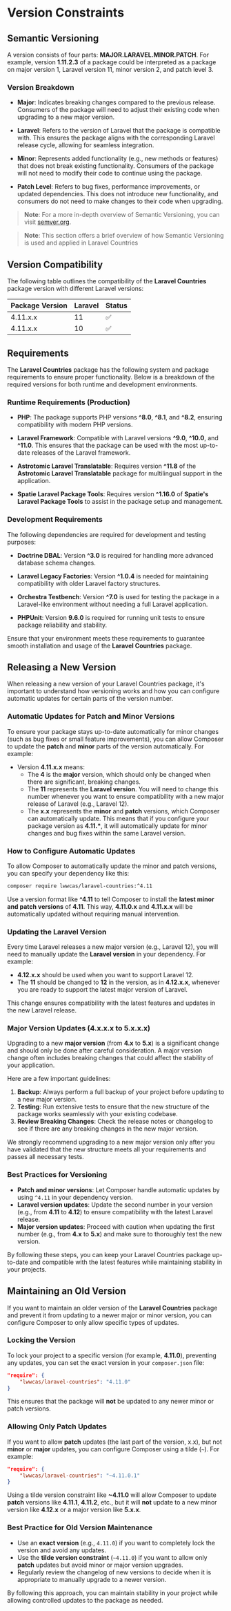 # Version Constraints

## Semantic Versioning

A version consists of four parts: **MAJOR.LARAVEL.MINOR.PATCH**. For example, version **1.11.2.3** of a package could be interpreted as a package on major version 1, Laravel version 11, minor version 2, and patch level 3.

### Version Breakdown

- **Major**: Indicates breaking changes compared to the previous release. Consumers of the package will need to adjust their existing code when upgrading to a new major version.

- **Laravel**: Refers to the version of Laravel that the package is compatible with. This ensures the package aligns with the corresponding Laravel release cycle, allowing for seamless integration.

- **Minor**: Represents added functionality (e.g., new methods or features) that does not break existing functionality. Consumers of the package will not need to modify their code to continue using the package.

- **Patch Level**: Refers to bug fixes, performance improvements, or updated dependencies. This does not introduce new functionality, and consumers do not need to make changes to their code when upgrading.

> **Note**: For a more in-depth overview of Semantic Versioning, you can visit [semver.org](https://semver.org).

> **Note**: This section offers a brief overview of how Semantic Versioning is used and applied in Laravel Countries

## Version Compatibility

The following table outlines the compatibility of the **Laravel Countries** package version with different Laravel versions:

| Package Version | Laravel   |  Status |
|-----------------|----------|--------------|
| 4.11.x.x        | 11       |  ✅
| 4.11.x.x        | 10       |  ✅

## Requirements

The **Laravel Countries** package has the following system and package requirements to ensure proper functionality. Below is a breakdown of the required versions for both runtime and development environments.

### Runtime Requirements (Production)

- **PHP**: The package supports PHP versions **^8.0**, **^8.1**, and **^8.2**, ensuring compatibility with modern PHP versions.

- **Laravel Framework**: Compatible with Laravel versions **^9.0**, **^10.0**, and **^11.0**. This ensures that the package can be used with the most up-to-date releases of the Laravel framework.

- **Astrotomic Laravel Translatable**: Requires version **^11.8** of the **Astrotomic Laravel Translatable** package for multilingual support in the application.

- **Spatie Laravel Package Tools**: Requires version **^1.16.0** of **Spatie's Laravel Package Tools** to assist in the package setup and management.

### Development Requirements

The following dependencies are required for development and testing purposes:

- **Doctrine DBAL**: Version **^3.0** is required for handling more advanced database schema changes.

- **Laravel Legacy Factories**: Version **^1.0.4** is needed for maintaining compatibility with older Laravel factory structures.

- **Orchestra Testbench**: Version **^7.0** is used for testing the package in a Laravel-like environment without needing a full Laravel application.

- **PHPUnit**: Version **9.6.0** is required for running unit tests to ensure package reliability and stability.

Ensure that your environment meets these requirements to guarantee smooth installation and usage of the **Laravel Countries** package.


## Releasing a New Version

When releasing a new version of your Laravel Countries package, it's important to understand how versioning works and how you can configure automatic updates for certain parts of the version number.

### Automatic Updates for Patch and Minor Versions

To ensure your package stays up-to-date automatically for minor changes (such as bug fixes or small feature improvements), you can allow Composer to update the **patch** and **minor** parts of the version automatically. For example:

- Version **4.11.x.x** means:
  - The **4** is the **major** version, which should only be changed when there are significant, breaking changes.
  - The **11** represents the **Laravel version**. You will need to change this number whenever you want to ensure compatibility with a new major release of Laravel (e.g., Laravel 12).
  - The **x.x** represents the **minor** and **patch** versions, which Composer can automatically update. This means that if you configure your package version as **4.11.\***, it will automatically update for minor changes and bug fixes within the same Laravel version.

### How to Configure Automatic Updates

To allow Composer to automatically update the minor and patch versions, you can specify your dependency like this:

```bash
composer require lwwcas/laravel-countries:^4.11
```

Use a version format like **^4.11** to tell Composer to install the **latest minor and patch versions** of **4.11**. This way, **4.11.0.x** and **4.11.x.x** will be automatically updated without requiring manual intervention.

### Updating the Laravel Version

Every time Laravel releases a new major version (e.g., Laravel 12), you will need to manually update the **Laravel version** in your dependency. For example:

- **4.12.x.x** should be used when you want to support Laravel 12.
- The **11** should be changed to **12** in the version, as in **4.12.x.x**, whenever you are ready to support the latest major version of Laravel.

This change ensures compatibility with the latest features and updates in the new Laravel release.

### Major Version Updates (4.x.x.x to 5.x.x.x)

Upgrading to a new **major version** (from **4.x** to **5.x**) is a significant change and should only be done after careful consideration. A major version change often includes breaking changes that could affect the stability of your application.

Here are a few important guidelines:

1. **Backup**: Always perform a full backup of your project before updating to a new major version.
2. **Testing**: Run extensive tests to ensure that the new structure of the package works seamlessly with your existing codebase.
3. **Review Breaking Changes**: Check the release notes or changelog to see if there are any breaking changes in the new major version.

We strongly recommend upgrading to a new major version only after you have validated that the new structure meets all your requirements and passes all necessary tests.

### Best Practices for Versioning

- **Patch and minor versions**: Let Composer handle automatic updates by using `^4.11` in your dependency version.
- **Laravel version updates**: Update the second number in your version (e.g., from **4.11** to **4.12**) to ensure compatibility with the latest Laravel release.
- **Major version updates**: Proceed with caution when updating the first number (e.g., from **4.x** to **5.x**) and make sure to thoroughly test the new version.

By following these steps, you can keep your Laravel Countries package up-to-date and compatible with the latest features while maintaining stability in your projects.

## Maintaining an Old Version

If you want to maintain an older version of the **Laravel Countries** package and prevent it from updating to a newer major or minor version, you can configure Composer to only allow specific types of updates.

### Locking the Version

To lock your project to a specific version (for example, **4.11.0**), preventing any updates, you can set the exact version in your `composer.json` file:

```json
"require": {
    "lwwcas/laravel-countries": "4.11.0"
}
```
This ensures that the package will **not** be updated to any newer minor or patch versions.

### Allowing Only Patch Updates

If you want to allow **patch** updates (the last part of the version, x.x), but not **minor** or **major** updates, you can configure Composer using a tilde (`~`).
For example:

```json
"require": {
    "lwwcas/laravel-countries": "~4.11.0.1"
}
```

Using a tilde version constraint like **~4.11.0** will allow Composer to update **patch** versions like **4.11.1**, **4.11.2**, etc., but it will **not** update to a new minor version like **4.12.x** or a major version like **5.x.x**.

### Best Practice for Old Version Maintenance

- Use an **exact version** (e.g., `4.11.0`) if you want to completely lock the version and avoid any updates.
- Use the **tilde version constraint** (`~4.11.0`) if you want to allow only **patch** updates but avoid minor or major version upgrades.
- Regularly review the changelog of new versions to decide when it is appropriate to manually upgrade to a newer version.

By following this approach, you can maintain stability in your project while allowing controlled updates to the package as needed.
